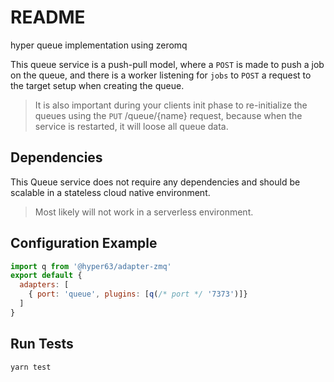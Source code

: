 # README

hyper queue implementation using zeromq 

This queue service is a push-pull model, where a `POST` is made to push a job on the queue, and there is 
a worker listening for `jobs` to `POST` a request to the target setup when creating the queue.

> It is also important during your clients init phase to re-initialize the queues using the `PUT` /queue/{name} request, because when the service is restarted, it will loose all queue data.

## Dependencies

This Queue service does not require any dependencies and should be scalable in a stateless cloud native environment.

> Most likely will not work in a serverless environment.

## Configuration Example

``` js
import q from '@hyper63/adapter-zmq'
export default {
  adapters: [
    { port: 'queue', plugins: [q(/* port */ '7373')]}
  ]
}
```

## Run Tests

```
yarn test
```
